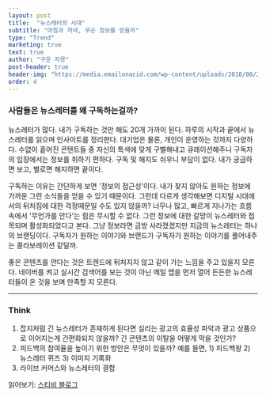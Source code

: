 ```yaml
---
layout: post
title:  "뉴스레터의 시대"
subtitle: "아침과 저녁, 무슨 정보를 얻을까"
type: "Trend"
marketing: true
text: true
author: "구운 자몽"
post-header: true
header-img: "https://media.emailonacid.com/wp-content/uploads/2018/08/2018_ContactMonkeyNewsletter_Blog.jpg"
order: 4
---
```


### 사람들은 뉴스레터를 왜 구독하는걸까?

뉴스레터가 많다. 내가 구독하는 것만 해도 20개 가까이 된다. 하루의 시작과 끝에서 뉴스레터를 읽으며 인사이트를 정리한다. 대기업은 물론, 개인이 운영하는 것까지 다양하다. 수없이 흩어진 콘텐트들 중 자신의 특색에 맞게 구별해내고 큐레이션해주니 구독자의 입장에서는 정보를 취하기 편하다. 구독 및 해지도 쉬우니 부담이 없다. 내가 궁금하면 보고, 별로면 해지하면 끝이다.  

구독하는 이유는 간단하게 보면 '정보의 접근성'이다. 내가 찾지 않아도 원하는 정보에 가까운 그런 소식들을 얻을 수 있기 때문이다. 그런데 다르게 생각해보면 디지털 시대에서의 뒤처짐에 대한 걱정때문일 수도 있지 않을까? 너무나 많고, 빠르게 지나가는 흐름 속에서 '무언가를 안다'는 힘은 무시할 수 없다. 그런 정보에 대한 갈망이 뉴스레터와 접목되며 활성화되었다고 본다. 그냥 정보라면 금방 사라졌겠지만 지금의 뉴스레터는 하나의 브랜딩이다. 구독자가 원하는 이야기와 브랜드가 구독자가 원하는 이야기를 풀어내주는 콜라보레이션 같달까.

좋은 콘텐츠를 안다는 것은 트렌드에 뒤처지지 않고 같이 가는 느낌을 주고 있을지 모른다. 네이버를 켜고 실시간 검색어를 보는 것이 아닌 메일 앱을 먼저 열어 든든한 뉴스레터들이 온 것을 보며 만족할 지 모른다. 

---

### Think

1. 잡지처럼 긴 뉴스레터가 존재하게 된다면 실리는 광고의 효율성 파악과 광고 상품으로 이어지는게 간편화되지 않을까? 긴 콘텐츠의 이탈을 어떻게 막을 것인가?
2. 피드백의 참여율을 높이기 위한 방안은 무엇이 있을까? 예를 들면, 1) 피드백왕 2) 뉴스레터 퀴즈 3) 이미지 기록화
3. 라이브 커머스와 뉴스레터의 결합

읽어보기: [스티비 블로그](https://blog.stibee.com/)
